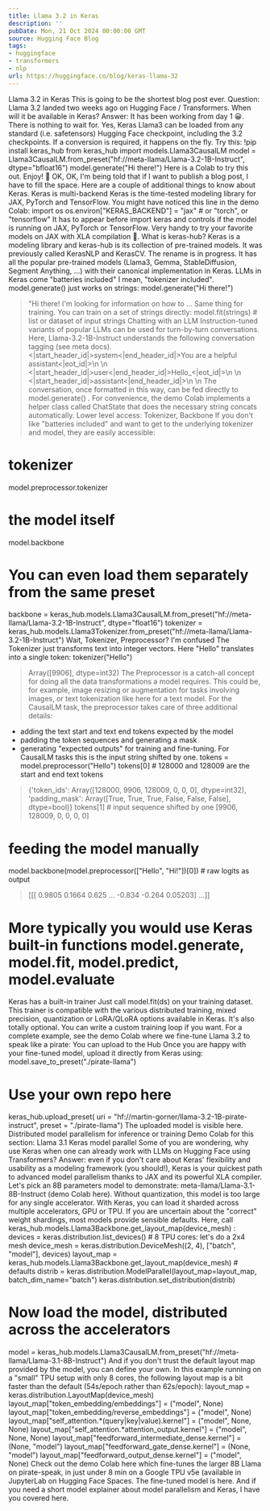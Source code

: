```yaml
---
title: Llama 3.2 in Keras
description: ''
pubDate: Mon, 21 Oct 2024 00:00:00 GMT
source: Hugging Face Blog
tags:
- huggingface
- transformers
- nlp
url: https://huggingface.co/blog/keras-llama-32
---
```


Llama 3.2 in Keras
This is going to be the shortest blog post ever.
Question: Llama 3.2 landed two weeks ago on Hugging Face / Transformers. When will it be available in Keras?
Answer: It has been working from day 1 😀. There is nothing to wait for.
Yes, Keras Llama3 can be loaded from any standard (i.e. safetensors) Hugging Face checkpoint, including the 3.2 checkpoints. If a conversion is required, it happens on the fly. Try this:
!pip install keras_hub
from keras_hub import models.Llama3CausalLM
model = Llama3CausalLM.from_preset("hf://meta-llama/Llama-3.2-1B-Instruct", dtype="bfloat16")
model.generate("Hi there!")
Here is a Colab to try this out. Enjoy! 🤗
OK, OK, I'm being told that if I want to publish a blog post, I have to fill the space. Here are a couple of additional things to know about Keras.
Keras is multi-backend
Keras is the time-tested modeling library for JAX, PyTorch and TensorFlow. You might have noticed this line in the demo Colab:
import os
os.environ["KERAS_BACKEND"] = "jax" # or "torch", or "tensorflow"
It has to appear before import keras
and controls if the model is running on JAX, PyTorch or TensorFlow. Very handy to try your favorite models on JAX with XLA compilation 🚀.
What is keras-hub?
Keras is a modeling library and keras-hub is its collection of pre-trained models. It was previously called KerasNLP and KerasCV. The rename is in progress. It has all the popular pre-trained models (Llama3, Gemma, StableDiffusion, Segment Anything, ...) with their canonical implementation in Keras.
LLMs in Keras come "batteries included"
I mean, "tokenizer included". model.generate()
just works on strings:
model.generate("Hi there!")
> "Hi there! I'm looking for information on how to ...
Same thing for training. You can train on a set of strings directly:
model.fit(strings) # list or dataset of input strings
Chatting with an LLM
Instruction-tuned variants of popular LLMs can be used for turn-by-turn conversations. Here, Llama-3.2-1B-Instruct understands the following conversation tagging (see meta docs).
<|start_header_id|>system<|end_header_id|>You are a helpful assistant<|eot_id|>\n
\n
<|start_header_id|>user<|end_header_id|>Hello_<|eot_id|>\n
\n
<|start_header_id|>assistant<|end_header_id|>\n
\n
The conversation, once formatted in this way, can be fed directly to model.generate()
.
For convenience, the demo Colab implements a helper class called ChatState
that does the necessary string concats automatically.
Lower level access: Tokenizer, Backbone
If you don't like "batteries included" and want to get to the underlying tokenizer and model, they are easily accessible:
# tokenizer
model.preprocessor.tokenizer
# the model itself
model.backbone
# You can even load them separately from the same preset
backbone = keras_hub.models.Llama3CausalLM.from_preset("hf://meta-llama/Llama-3.2-1B-Instruct", dtype="float16")
tokenizer = keras_hub.models.Llama3Tokenizer.from_preset("hf://meta-llama/Llama-3.2-1B-Instruct")
Wait, Tokenizer, Preprocessor? I'm confused
The Tokenizer just transforms text into integer vectors. Here "Hello" translates into a single token:
tokenizer("Hello")
> Array([9906], dtype=int32)
The Preprocessor is a catch-all concept for doing all the data transformations a model requires. This could be, for example, image resizing or augmentation for tasks involving images, or text tokenization like here for a text model. For the CausalLM task, the preprocessor takes care of three additional details:
- adding the text start and text end tokens expected by the model
- padding the token sequences and generating a mask
- generating "expected outputs" for training and fine-tuning. For CausalLM tasks this is the input string shifted by one.
tokens = model.preprocessor("Hello")
tokens[0] # 128000 and 128009 are the start and end text tokens
> {'token_ids': Array([128000, 9906, 128009, 0, 0, 0], dtype=int32), 'padding_mask': Array([True, True, True, False, False, False], dtype=bool)}
tokens[1] # input sequence shifted by one
> [9906, 128009, 0, 0, 0, 0]
# feeding the model manually
model.backbone(model.preprocessor(["Hello", "Hi!"])[0]) # raw logits as output
> [[[ 0.9805 0.1664 0.625 ... -0.834 -0.264 0.05203]
...]]
# More typically you would use Keras built-in functions model.generate, model.fit, model.predict, model.evaluate
Keras has a built-in trainer
Just call model.fit(ds)
on your training dataset. This trainer is compatible with the various distributed training, mixed precision, quantization or LoRA/QLoRA options available in Keras. It's also totally optional. You can write a custom training loop if you want.
For a complete example, see the demo Colab where we fine-tune Llama 3.2 to speak like a pirate:
You can upload to the Hub
Once you are happy with your fine-tuned model, upload it directly from Keras using:
model.save_to_preset("./pirate-llama")
# Use your own repo here
keras_hub.upload_preset(
uri = "hf://martin-gorner/llama-3.2-1B-pirate-instruct",
preset = "./pirate-llama")
The uploaded model is visible here.
Distributed model parallelism for inference or training
Demo Colab for this section: Llama 3.1 Keras model parallel
Some of you are wondering, why use Keras when one can already work with LLMs on Hugging Face using Transformers? Answer: even if you don't care about Keras' flexibility and usability as a modeling framework (you should!), Keras is your quickest path to advanced model parallelism thanks to JAX and its powerful XLA compiler.
Let's pick an 8B parameters model to demonstrate: meta-llama/Llama-3.1-8B-Instruct (demo Colab here). Without quantization, this model is too large for any single accelerator. With Keras, you can load it sharded across multiple accelerators, GPU or TPU. If you are uncertain about the "correct" weight shardings, most models provide sensible defaults. Here, call keras_hub.models.Llama3Backbone.get_layout_map(device_mesh)
:
devices = keras.distribution.list_devices() # 8 TPU cores: let's do a 2x4 mesh
device_mesh = keras.distribution.DeviceMesh((2, 4), ["batch", "model"], devices)
layout_map = keras_hub.models.Llama3Backbone.get_layout_map(device_mesh) # defaults
distrib = keras.distribution.ModelParallel(layout_map=layout_map, batch_dim_name="batch")
keras.distribution.set_distribution(distrib)
# Now load the model, distributed across the accelerators
model = keras_hub.models.Llama3CausalLM.from_preset("hf://meta-llama/Llama-3.1-8B-Instruct")
And if you don't trust the default layout map provided by the model, you can define your own. In this example running on a "small" TPU setup with only 8 cores, the following layout map is a bit faster than the default (54s/epoch rather than 62s/epoch):
layout_map = keras.distribution.LayoutMap(device_mesh)
layout_map["token_embedding/embeddings"] = ("model", None)
layout_map["token_embedding/reverse_embeddings"] = ("model", None)
layout_map["self_attention.*(query|key|value).kernel"] = ("model", None, None)
layout_map["self_attention.*attention_output.kernel"] = ("model", None, None)
layout_map["feedforward_intermediate_dense.kernel"] = (None, "model")
layout_map["feedforward_gate_dense.kernel"] = (None, "model")
layout_map["feedforward_output_dense.kernel"] = ("model", None)
Check out the demo Colab here which fine-tunes the larger 8B Llama on pirate-speak, in just under 8 min on a Google TPU v5e (available in JupyterLab on Hugging Face Spaces. The fine-tuned model is here. And if you need a short model explainer about model parallelism and Keras, I have you covered here.